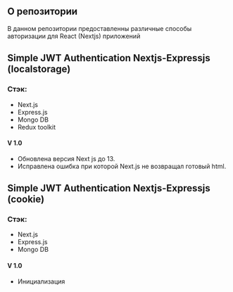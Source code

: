 ## О репозитории

В данном репозитории предоставленны различные способы авторизации для React (Nextjs) приложений

## Simple JWT Authentication Nextjs-Expressjs (localstorage)

### Стэк:
- Next.js
- Express.js
- Mongo DB
- Redux toolkit

#### V 1.0
- Обновлена версия Next js до 13.
- Исправлена ошибка при которой Next.js не возвращал готовый html.

## Simple JWT Authentication Nextjs-Expressjs (cookie)

### Стэк:
- Next.js
- Express.js
- Mongo DB

#### V 1.0
- Инициализация
